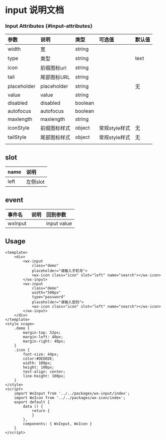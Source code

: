 # input 说明文档

### Input Attributes {#input-attributes}

| 参数 | 说明 | 类型 | 可选值 | 默认值 |
| :--- | :--- | :--- | :--- | :--- |
| width | 宽 | string |  |  |
| type | 类型 | string |  | text |
| icon | 前缀图标url | string |  |  |
| tail | 尾部图标URL | string |  |  |
| placeholder | placeholder | string |  | 无 |
| value | value | string |  |  |
| disabled | disabled | boolean |  |  |
| autofocus | autofocus | boolean |  |  |
| maxlength | maxlength | string |  |  |
| iconStyle | 前缀图标样式 | object | 常规style样式 | 无 |
| tailStyle | 尾部图标样式 | object | 常规style样式 | 无 |
|  |  |  |  |  |

## slot

| name | 说明 |
| :--- | :--- |
| left | 左侧slot |

## event

| 事件名 | 说明 | 回到参数 |
| :--- | :--- | :--- |
| wxInput |  | input value |

## Usage

```
<template>
    <div>
        <wx-input 
            class="demo"
            placeholder="请输入手机号">
            <wx-icon class="icon" slot="left" name="search"></wx-icon>
        </wx-input>                
        <wx-input 
            class="demo"
            width="500px"
            type="password"
            placeholder="请输入密码">
            <wx-icon class="icon" slot="left" name="search"></wx-icon>
        </wx-input>
    </div>
</template>
<style scope>
    .demo {
        margin-top: 52px;
        margin-left: 40px;
        margin-right: 40px;
    }
    .icon {
        font-size: 44px;
        color:#DEDEDE;
        width: 100px;
        height: 100px;
        text-align: center;
        line-height: 100px;
    }
</style>
<script>
    import WxInput from '../../packages/wx-input/index';
    import WxIcon from '../../packages/wx-icon/index';
    export default {
        data () {
            return {
            }
        },
        components: { WxInput, WxIcon }
    }
</script>
```



